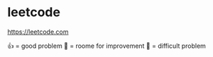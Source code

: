 # leetcode
https://leetcode.com

:+1: = good problem
:turtle: = roome for improvement
:thinking: = difficult problem